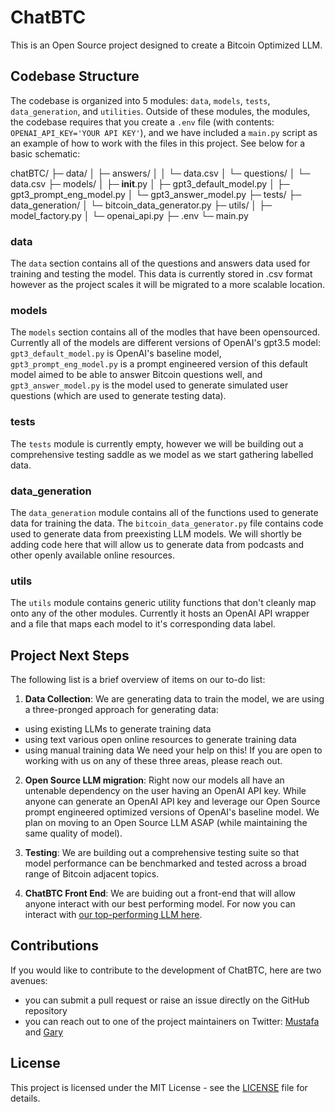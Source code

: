 # ChatBTC

This is an Open Source project designed to create a Bitcoin Optimized LLM.

## Codebase Structure
The codebase is organized into 5 modules: `data`, `models`, `tests`, `data_generation`, and `utilities`. Outside of these modules, the modules, the codebase requires that you create a `.env` file (with contents: `OPENAI_API_KEY='YOUR API KEY'`), and we have included a `main.py` script as an example of how to work with the files in this project. See below for a basic schematic:

chatBTC/
  ├─ data/
  │   ├─ answers/
  │   │   └─ data.csv
  │   └─ questions/
  │       └─ data.csv
  ├─ models/
  │   ├─ __init__.py
  │   ├─ gpt3_default_model.py
  │   ├─ gpt3_prompt_eng_model.py
  │   └─ gpt3_answer_model.py
  ├─ tests/
  ├─ data_generation/
  │   └─ bitcoin_data_generator.py
  ├─ utils/
  │   ├─ model_factory.py
  │   └─ openai_api.py
  ├─ .env
  └─ main.py

### data
The `data` section contains all of the questions and answers data used for training and testing the model. This data is currently stored in .csv format however as the project scales it will be migrated to a more scalable location.

### models
The `models` section contains all of the modles that have been opensourced. Currently all of the models are different versions of OpenAI's gpt3.5 model: `gpt3_default_model.py` is OpenAI's baseline model, `gpt3_prompt_eng_model.py` is a prompt engineered version of this default model aimed to be able to answer Bitcoin questions well, and `gpt3_answer_model.py` is the model used to generate simulated user questions (which are used to generate testing data).

### tests
The `tests` module is currently empty, however we will be building out a comprehensive testing saddle as we model as we start gathering labelled data.

### data_generation
The `data_generation` module contains all of the functions used to generate data for training the data. The `bitcoin_data_generator.py` file contains code used to generate data from preexisting LLM models. We will shortly be adding code here that will allow us to generate data from podcasts and other openly available online resources.

### utils
The `utils` module contains generic utility functions that don't cleanly map onto any of the other modules. Currently it hosts an OpenAI API wrapper and a file that maps each model to it's corresponding data label.

## Project Next Steps

The following list is a brief overview of items on our to-do list:

1. **Data Collection**: We are generating data to train the model, we are using a three-pronged approach for generating data: 
- using existing LLMs to generate training data
- using text various open online resources to generate training data
- using manual training data
We need your help on this! If you are open to working with us on any of these three areas, please reach out. 

2. **Open Source LLM migration**: Right now our models all have an untenable dependency on the user having an OpenAI API key. While anyone can generate an OpenAI API key and leverage our Open Source prompt engineered optimized versions of OpenAI's baseline model. We plan on moving to an Open Source LLM ASAP (while maintaining the same quality of model).

3. **Testing**: We are building out a comprehensive testing suite so that model performance can be benchmarked and tested across a broad range of Bitcoin adjacent topics.

3. **ChatBTC Front End**: We are buiding out a front-end that will allow anyone interact with our best performing model. For now you can interact with [our top-performing LLM here](https://nostr.money).

## Contributions
If you would like to contribute to the development of ChatBTC, here are two avenues:
- you can submit a pull request or raise an issue directly on the GitHub repository
- you can reach out to one of the project maintainers on Twitter: [Mustafa](https://twitter.com/MuatafaGMI) and [Gary](https://twitter.com/garyjokeeffe)

## License
This project is licensed under the MIT License - see the [LICENSE](LICENSE) file for details.
